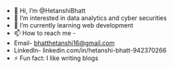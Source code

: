 - 👋 Hi, I’m @HetanshiBhatt
- 👀 I’m interested in data analytics and cyber securities
- 🌱 I’m currently learning web development
- 📫 How to reach me -
- Email- bhatthetanshi16@gmail.com
- LinkedIn- linkedin.com/in/hetanshi-bhatt-942370266
- ⚡ Fun fact: I like writing blogs

<!---
HetanshiBhatt/HetanshiBhatt is a ✨ special ✨ repository because its `README.md` (this file) appears on your GitHub profile.
You can click the Preview link to take a look at your changes.
--->
